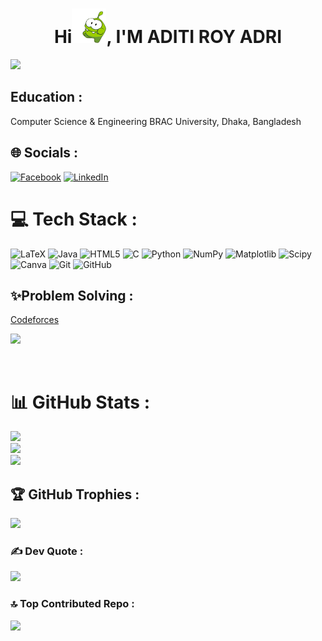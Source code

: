 <h1 align="center">Hi<img src="https://github.com/debjotyms/debjotyms/blob/main/dancing-om-nom.gif" height="55px" width="55px">, I'M ADITI ROY ADRI</h1>


[![](https://visitcount.itsvg.in/api?id=Aditi-Adri&icon=0&color=0)](https://visitcount.itsvg.in)


## Education :
Computer Science & Engineering
BRAC University, Dhaka, Bangladesh


## 🌐 Socials :
[![Facebook](https://img.shields.io/badge/Facebook-%231877F2.svg?logo=Facebook&logoColor=white)](https://facebook.com/profile.php?id=100086452125359) [![LinkedIn](https://img.shields.io/badge/LinkedIn-%230077B5.svg?logo=linkedin&logoColor=white)](https://www.linkedin.com/in/aditi-roy-adri-33b817323/)


# 💻 Tech Stack :
![LaTeX](https://img.shields.io/badge/latex-%23008080.svg?style=for-the-badge&logo=latex&logoColor=white) ![Java](https://img.shields.io/badge/java-%23ED8B00.svg?style=for-the-badge&logo=openjdk&logoColor=white) ![HTML5](https://img.shields.io/badge/html5-%23E34F26.svg?style=for-the-badge&logo=html5&logoColor=white) ![C](https://img.shields.io/badge/c-%2300599C.svg?style=for-the-badge&logo=c&logoColor=white) ![Python](https://img.shields.io/badge/python-3670A0?style=for-the-badge&logo=python&logoColor=ffdd54) ![NumPy](https://img.shields.io/badge/numpy-%23013243.svg?style=for-the-badge&logo=numpy&logoColor=white) ![Matplotlib](https://img.shields.io/badge/Matplotlib-%23ffffff.svg?style=for-the-badge&logo=Matplotlib&logoColor=black) ![Scipy](https://img.shields.io/badge/SciPy-%230C55A5.svg?style=for-the-badge&logo=scipy&logoColor=%white) ![Canva](https://img.shields.io/badge/Canva-%2300C4CC.svg?style=for-the-badge&logo=Canva&logoColor=white) ![Git](https://img.shields.io/badge/git-%23F05033.svg?style=for-the-badge&logo=git&logoColor=white) ![GitHub](https://img.shields.io/badge/github-%23121011.svg?style=for-the-badge&logo=github&logoColor=white)


## ✨Problem Solving :


[Codeforces](https://codeforces.com/profile/Star_2002)


<p float="center">
<a href="https://codeforces.com/profile/Star_2002">
  <img height="220em" src="https://codeforces-readme-stats.vercel.app/api/card?username=Star_2002&theme=dark&force_username=true" /></a>

</p>
<br>


# 📊 GitHub Stats :
![](https://github-readme-stats.vercel.app/api?username=Aditi-Adri&theme=dark&hide_border=false&include_all_commits=false&count_private=false)<br/>
![](https://github-readme-streak-stats.herokuapp.com/?user=Aditi-Adri&theme=dark&hide_border=false)<br/>
![](https://github-readme-stats.vercel.app/api/top-langs/?username=Aditi-Adri&theme=dark&hide_border=false&include_all_commits=false&count_private=false&layout=compact)


## 🏆 GitHub Trophies :
![](https://github-profile-trophy.vercel.app/?username=Aditi-Adri&theme=radical&no-frame=false&no-bg=true&margin-w=4)


### ✍️ Dev Quote :
![](https://quotes-github-readme.vercel.app/api?type=horizontal&theme=radical)


### 🔝 Top Contributed Repo :
![](https://github-contributor-stats.vercel.app/api?username=Aditi-Adri&limit=5&theme=dark&combine_all_yearly_contributions=true)





